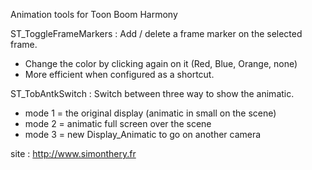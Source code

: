 Animation tools for Toon Boom Harmony

ST_ToggleFrameMarkers : Add / delete a frame marker on the selected frame. 
* Change the color by clicking again on it (Red, Blue, Orange, none)
* More efficient when configured as a shortcut.


ST_TobAntkSwitch : Switch between three way to show the animatic.
* mode 1 = the original display (animatic in small on the scene)
* mode 2 = animatic full screen over the scene
* mode 3 = new Display_Animatic to go on another camera

site : http://www.simonthery.fr 
